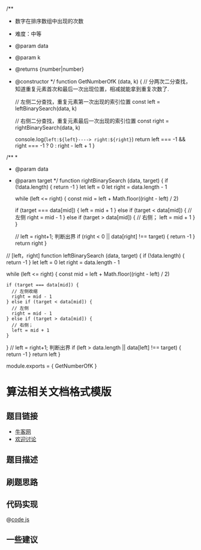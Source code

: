 /**

- 数字在排序数组中出现的次数
- 难度：中等
- @param data
- @param k
- @returns {number|number}
- @constructor
 */
function GetNumberOfK (data, k) {
  // 分两次二分查找，知道重复元素首次和最后一次出现位置，相减就能拿到重复次数了.

  // 左侧二分查找，重复元素第一次出现的索引位置
  const left = leftBinarySearch(data, k)

  // 右侧二分查找，重复元素最后一次出现的索引位置
  const right = rightBinarySearch(data, k)

  console.log(`left:${left}----> right:${right}`)
  return left === -1 && right === -1 ? 0 : right - left + 1
}

/**
 *

- @param data
- @param target
 */
function rightBinarySearch (data, target) {
  if (!data.length) {
    return -1
  }
  let left = 0
  let right = data.length - 1

  while (left <= right) {
    const mid = left + Math.floor((right - left) / 2)

    if (target === data[mid]) {
      left = mid + 1
    } else if (target < data[mid]) {
      // 左侧
      right = mid - 1
    } else if (target > data[mid]) {
      // 右侧；
      left = mid + 1
    }
  }

  // left = right+1; 判断出界
  if (right < 0 || data[right] !== target) {
    return -1
  }
  return right
}

// [left，right]
function leftBinarySearch (data, target) {
  if (!data.length) {
    return -1
  }
  let left = 0
  let right = data.length - 1

  while (left <= right) {
    const mid = left + Math.floor((right - left) / 2)

    if (target === data[mid]) {
      // 左侧收缩
      right = mid - 1
    } else if (target < data[mid]) {
      // 左侧
      right = mid - 1
    } else if (target > data[mid]) {
      // 右侧；
      left = mid + 1
    }
  }
  // left = right+1; 判断出界
  if (left > data.length || data[left] !== target) {
    return -1
  }
  return left
}

module.exports = {
  GetNumberOfK
}

# 算法相关文档格式模版

## 题目链接

- [牛客网]()
- [欢迎讨论]()

## 题目描述

## 刷题思路

## 代码实现

@[code js](@code/algorithm/剑指/栈队列堆/firstAppearingOnce.js)

## 一些建议
